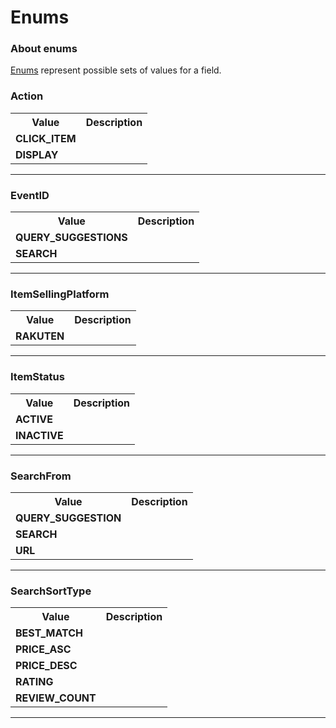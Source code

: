 # Enums

### About enums

[Enums](https://graphql.github.io/graphql-spec/June2018/#sec-Enums) represent possible sets of values for a field.

### Action



<table>
  <tr>
    <th>Value</th>
    <th>Description</th>
  </tr>
  <tr>
    <td><strong>CLICK_ITEM</strong></td>
    <td></td>
  </tr>
  <tr>
    <td><strong>DISPLAY</strong></td>
    <td></td>
  </tr>
</table>

---

### EventID



<table>
  <tr>
    <th>Value</th>
    <th>Description</th>
  </tr>
  <tr>
    <td><strong>QUERY_SUGGESTIONS</strong></td>
    <td></td>
  </tr>
  <tr>
    <td><strong>SEARCH</strong></td>
    <td></td>
  </tr>
</table>

---

### ItemSellingPlatform



<table>
  <tr>
    <th>Value</th>
    <th>Description</th>
  </tr>
  <tr>
    <td><strong>RAKUTEN</strong></td>
    <td></td>
  </tr>
</table>

---

### ItemStatus



<table>
  <tr>
    <th>Value</th>
    <th>Description</th>
  </tr>
  <tr>
    <td><strong>ACTIVE</strong></td>
    <td></td>
  </tr>
  <tr>
    <td><strong>INACTIVE</strong></td>
    <td></td>
  </tr>
</table>

---

### SearchFrom



<table>
  <tr>
    <th>Value</th>
    <th>Description</th>
  </tr>
  <tr>
    <td><strong>QUERY_SUGGESTION</strong></td>
    <td></td>
  </tr>
  <tr>
    <td><strong>SEARCH</strong></td>
    <td></td>
  </tr>
  <tr>
    <td><strong>URL</strong></td>
    <td></td>
  </tr>
</table>

---

### SearchSortType



<table>
  <tr>
    <th>Value</th>
    <th>Description</th>
  </tr>
  <tr>
    <td><strong>BEST_MATCH</strong></td>
    <td></td>
  </tr>
  <tr>
    <td><strong>PRICE_ASC</strong></td>
    <td></td>
  </tr>
  <tr>
    <td><strong>PRICE_DESC</strong></td>
    <td></td>
  </tr>
  <tr>
    <td><strong>RATING</strong></td>
    <td></td>
  </tr>
  <tr>
    <td><strong>REVIEW_COUNT</strong></td>
    <td></td>
  </tr>
</table>

---